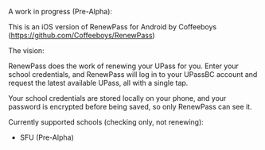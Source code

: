 A work in progress (Pre-Alpha):

This is an iOS version of RenewPass for Android by Coffeeboys (https://github.com/Coffeeboys/RenewPass)

The vision:

RenewPass does the work of renewing your UPass for you. Enter your school credentials, and RenewPass will log in to your UPassBC account and request the latest available UPass, all with a single tap.

Your school credentials are stored locally on your phone, and your password is encrypted before being saved, so only RenewPass can see it.

Currently supported schools (checking only, not renewing):
- SFU (Pre-Alpha)
